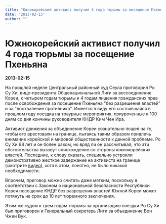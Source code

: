 ```yaml
---
title: "Южнокорейский активист получил 4 года тюрьмы за посещение Пхеньяна"
date: "2013-02-15"
author: ""
---
```


# Южнокорейский активист получил 4 года тюрьмы за посещение Пхеньяна

**2013-02-15** 

На прошлой неделе Центральный районный суд Сеула приговорил Ро Су Хи, вице-президента Общенациональной Лиги за воссоединение Кореи, к четырем годам тюрьмы и 4 годам лишения гражданских прав после освобождения за посещение Пхеньяна "без разрешения властей" и за "восхваление противника". Имеется в виду его состоявшаяся в прошлом году поездка на траурные мероприятия, приуроченные к 100 дням со дня кончины руководителя КНДР Ким Чен Ира.

Активист движения за объединение Кореи сознательно пошел на то, чтобы его арестовали на границе, пытаясь таким образом привлечь внимание корейской и мировой общественности к данной проблеме. Ро Су Хи 68 лет и он болен раком, но вряд ли он рассчитывал, что эти обстоятельства вызовут снисхождение со стороны южнокорейских властей. Последние, к слову сказать, специально устроили демонстративно жесткое задержание на активиста на границе (смотрите [видео](http://www.youtube.com/watch?feature=player_embedded&v=jLqhrL_YjYw)), хотя в этом, понятно, не было никакой необходимости.

Впрочем, приговор можно считать даже мягким, поскольку в соответствии с Законом о национальной безопасности Республики Корея посещение КНДР без разрешения властей Южной Кореи может потянуть на срок до 10 лет тюремного заключения.

Этим же судом к трем годам тюрьмы за организацию поездки Ро Су Хи был приговорен и Генеральный секретарь Лиги за объединение Вон Чжин Вук.